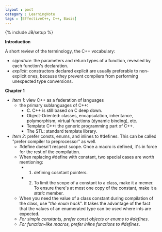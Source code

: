 ```yaml
---
layout : post
category : LearningNote
tags : [EffectiveC++, C++, Basis]
---
```

{% include JB/setup %}

**Introduction**

A short review of the terminology, the C++ vocabulary:
- *signature*: the parameters and return types of a function, revealed by each function's declaration.
- *explicit*: constructors declared explicit are usually preferable to non-explicit ones, because they prevent compilers from performing unexpected type conversions.

**Chapter 1**

- *Item 1*: view C++ as a federation of languages  
    + the primary sublanguages of C++:
        * C. C++ is still based on C deep down.
        * Object-Oriented: classes, encapsulation, inheritance, polymorphism, virtual functions (dynamic binding), etc.
        * Template C++: the generic programming part of C++.
        * The STL: standard template library.
- *Item 2*: prefer consts, enums, and inlines to #defines. This can be called "prefer compiler to preprocessor" as well.
    + #define doesn't respect scope. Once a macro is defined, it's in force for the rest of the compilation.
    + When replacing #define with constant, two special cases are worth mentioning:
        * 1. defining cosntant pointers.
        * 2. To limit the scope of a constant to a class, make it a memer. To ensure there's at most one copy of the constant, make it a *static* member.
    + When you need the value of a class constant during compilation of the class, use "*the enum hack*". It takes the advantage of the fact that the values of an enumerated type can be used where ints are expected.
    + *For simple constants, prefer const objects or enums to #defines*.
    + *For function-like macros, prefer inline functions to #defines*.